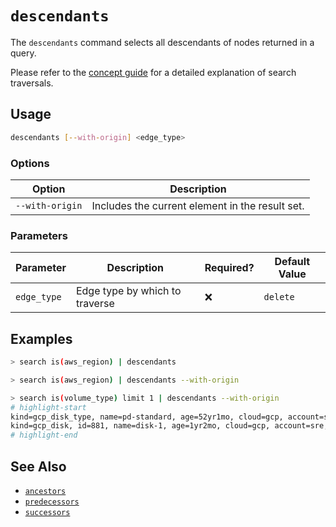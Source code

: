 # `descendants`

The `descendants` command selects all descendants of nodes returned in a query.

Please refer to the [concept guide](../../../concepts/search/traversals.md#by-depth) for a detailed explanation of search traversals.

## Usage

```bash
descendants [--with-origin] <edge_type>
```

### Options

| Option          | Description                                     |
| --------------- | ----------------------------------------------- |
| `--with-origin` | Includes the current element in the result set. |

### Parameters

| Parameter   | Description                    | Required? | Default Value |
| ----------- | ------------------------------ | --------- | ------------- |
| `edge_type` | Edge type by which to traverse | ❌        | `delete`      |

## Examples

```bash title="Equivalent to query is(aws_region) -[1:]->"
> search is(aws_region) | descendants
```

```bash title="Equivalent to query is(aws_region) -[0:]->"
> search is(aws_region) | descendants --with-origin
```

```bash
> search is(volume_type) limit 1 | descendants --with-origin
# highlight-start
​kind=gcp_disk_type, name=pd-standard, age=52yr1mo, cloud=gcp, account=sre, region=us-central1, zone=us-central1-a
​kind=gcp_disk, id=881, name=disk-1, age=1yr2mo, cloud=gcp, account=sre, region=us-central1, zone=us-central1-a
# highlight-end
```

## See Also

- [`ancestors`](./ancestors.md)
- [`predecessors`](./predecessors.md)
- [`successors`](./successors.md)
